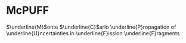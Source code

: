 # McPUFF
$\underline{M}$onte $\underline{C}$arlo \underline{P}ropagation of \underline{U}ncertainties in \underline{F}ission \underline{F}ragments
